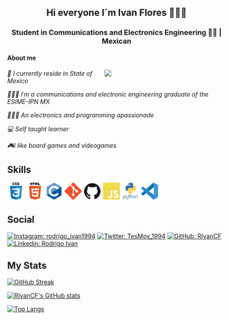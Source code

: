 <h2 align=center>Hi everyone I´m Ivan Flores 👨🏻‍🚀</h2>
<h3 align=center>Student in Communications and Electronics Engineering 👨‍🎓  |  Mexican</h3>

<h4>About me</h4> 
<img align='right' src="https://media.giphy.com/media/KEG5UtvXUD7WPIhhuy/giphy.gif" width="280">
<p><em>&#128205 I currently reside in State of Mexico </em></p>
<p><em>👨🏻‍🎓 I´m a communications and electronic engineering graduate of the ESIME-IPN MX</em></p>
<p><em>👨🏻‍💻 An electronics and programming apassionade</em></p>
<p><em>💻 Self taught learner</em></p>
<p><em>🎮I like board games and videogames</em></p>

## Skills
<p aling="left"><a>
<img src="https://github.com/devicons/devicon/blob/master/icons/css3/css3-original-wordmark.svg" title="HTML" alt="HTML" width="40" height="40"/>
<img src="https://github.com/devicons/devicon/blob/master/icons/html5/html5-original-wordmark.svg" title="CSS" alt="CSS" width="40" height="40"/>
<img src="https://github.com/devicons/devicon/blob/master/icons/c/c-original.svg" title="C" alt="C" width="40" height="40"/>  
<img src="https://github.com/devicons/devicon/blob/master/icons/git/git-original.svg" title="GIT" alt="GIT" width="40" height="40"/> 
<img src="https://github.com/devicons/devicon/blob/master/icons/github/github-original.svg" title="GITHUB" alt="GITHUB" width="40" height="40"/> 
<img src="https://github.com/devicons/devicon/blob/master/icons/javascript/javascript-plain.svg" title="JavaScript" alt="JavaScript" width="40" height="40"/> 
<img src="https://github.com/devicons/devicon/blob/master/icons/python/python-original-wordmark.svg" title="PYTHON" alt="PYTHON" width="40" height="40"/> 
<img src="https://github.com/devicons/devicon/blob/master/icons/vscode/vscode-original.svg" title="VisualCode" alt="VisualCode" width="40" height="40"/>
</p></a>

## Social
[![Instagram: rodrigo_ivan1994](https://img.shields.io/badge/Instagram-E4405F?style=flat-square&logo=instagram&logoColor=white)](https://www.instagram.com/rodrigo_ivan1994/)
[![Twitter: TesMov_1994](https://img.shields.io/twitter/follow/TesMov_1994?style=social)](https://www.twitter.com/TesMov_1994)
[![GitHub: RIvanCF](https://img.shields.io/github/followers/RIvanCF?style=social)](https://github.com/RIvanCF)
[![Linkedin: Rodrigo Ivan](https://img.shields.io/badge/-RodrigoIvan-blue?style=flat-square&logo=Linkedin&logoColor=white&link=[https://www.linkedin.com/in/rodrigo-iv%C3%A1n-cruz-flores-497792240/)](https://www.linkedin.com/in/rodrigo-iv%C3%A1n-cruz-flores-497792240/)

## My Stats
[![GitHub Streak](http://github-readme-streak-stats.herokuapp.com?user=RIvanCF&theme=radical&hide_border=true&locale=es)](https://git.io/streak-stats)

[![RIvanCF's GitHub stats](https://github-readme-stats.vercel.app/api?username=RIvanCF&show_icons=true&theme=radical&hide_border)](https://github.com/anuraghazra/github-readme-stats)

[![Top Langs](https://github-readme-stats.vercel.app/api/top-langs/?username=RIvanCF&langs_count=8&hide_border)](https://github.com/anuraghazra/github-readme-stats)
